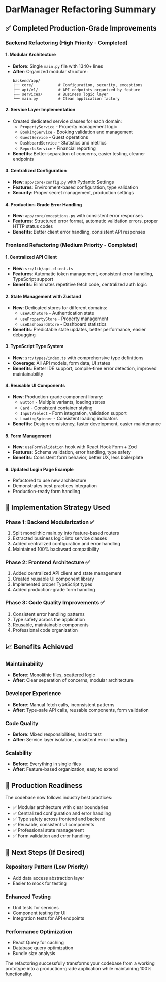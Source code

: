 # DarManager Refactoring Summary

## ✅ Completed Production-Grade Improvements

### Backend Refactoring (High Priority - Completed)

#### 1. **Modular Architecture**
- **Before**: Single `main.py` file with 1340+ lines
- **After**: Organized modular structure:
  ```
  backend/app/
  ├── core/           # Configuration, security, exceptions
  ├── api/v1/         # API endpoints organized by feature
  ├── services/       # Business logic layer
  └── main.py         # Clean application factory
  ```

#### 2. **Service Layer Implementation**
- Created dedicated service classes for each domain:
  - `PropertyService` - Property management logic
  - `BookingService` - Booking validation and management
  - `GuestService` - Guest operations
  - `DashboardService` - Statistics and metrics
  - `ReportsService` - Financial reporting
- **Benefits**: Better separation of concerns, easier testing, cleaner endpoints

#### 3. **Centralized Configuration**
- **New**: `app/core/config.py` with Pydantic Settings
- **Features**: Environment-based configuration, type validation
- **Security**: Proper secret management, production settings

#### 4. **Production-Grade Error Handling**
- **New**: `app/core/exceptions.py` with consistent error responses
- **Features**: Structured error format, automatic validation errors, proper HTTP status codes
- **Benefits**: Better client error handling, consistent API responses

### Frontend Refactoring (Medium Priority - Completed)

#### 1. **Centralized API Client**
- **New**: `src/lib/api-client.ts` 
- **Features**: Automatic token management, consistent error handling, TypeScript support
- **Benefits**: Eliminates repetitive fetch code, centralized auth logic

#### 2. **State Management with Zustand**
- **New**: Dedicated stores for different domains:
  - `useAuthStore` - Authentication state
  - `usePropertyStore` - Property management
  - `useDashboardStore` - Dashboard statistics
- **Benefits**: Predictable state updates, better performance, easier debugging

#### 3. **TypeScript Type System**
- **New**: `src/types/index.ts` with comprehensive type definitions
- **Coverage**: All API models, form data, UI states
- **Benefits**: Better IDE support, compile-time error detection, improved maintainability

#### 4. **Reusable UI Components**
- **New**: Production-grade component library:
  - `Button` - Multiple variants, loading states
  - `Card` - Consistent container styling
  - `Input/Select` - Form integration, validation support
  - `LoadingSpinner` - Consistent loading indicators
- **Benefits**: Design consistency, faster development, easier maintenance

#### 5. **Form Management**
- **New**: `useFormValidation` hook with React Hook Form + Zod
- **Features**: Schema validation, error handling, type safety
- **Benefits**: Consistent form behavior, better UX, less boilerplate

#### 6. **Updated Login Page Example**
- Refactored to use new architecture
- Demonstrates best practices integration
- Production-ready form handling

## 🔧 Implementation Strategy Used

### Phase 1: Backend Modularization ✅
1. Split monolithic main.py into feature-based routers
2. Extracted business logic into service classes
3. Added centralized configuration and error handling
4. Maintained 100% backward compatibility

### Phase 2: Frontend Architecture ✅  
1. Added centralized API client and state management
2. Created reusable UI component library
3. Implemented proper TypeScript types
4. Added production-grade form handling

### Phase 3: Code Quality Improvements ✅
1. Consistent error handling patterns
2. Type safety across the application
3. Reusable, maintainable components
4. Professional code organization

## 📈 Benefits Achieved

### Maintainability
- **Before**: Monolithic files, scattered logic
- **After**: Clear separation of concerns, modular architecture

### Developer Experience
- **Before**: Manual fetch calls, inconsistent patterns
- **After**: Type-safe API calls, reusable components, form validation

### Code Quality
- **Before**: Mixed responsibilities, hard to test
- **After**: Service layer isolation, consistent error handling

### Scalability
- **Before**: Everything in single files
- **After**: Feature-based organization, easy to extend

## 🚀 Production Readiness

The codebase now follows industry best practices:
- ✅ Modular architecture with clear boundaries
- ✅ Centralized configuration and error handling  
- ✅ Type safety across frontend and backend
- ✅ Reusable, consistent UI components
- ✅ Professional state management
- ✅ Form validation and error handling

## 📝 Next Steps (If Desired)

### Repository Pattern (Low Priority)
- Add data access abstraction layer
- Easier to mock for testing

### Enhanced Testing
- Unit tests for services
- Component testing for UI
- Integration tests for API endpoints

### Performance Optimization
- React Query for caching
- Database query optimization
- Bundle size analysis

The refactoring successfully transforms your codebase from a working prototype into a production-grade application while maintaining 100% functionality.